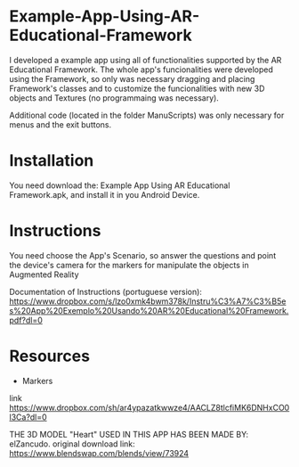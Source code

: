 # Example-App-Using-AR-Educational-Framework

I developed a example app using all of functionalities supported by the AR Educational Framework. The whole app's funcionalities were developed using the Framework, so only was necessary dragging and placing Framework's classes and to customize the funcionalities with new 3D objects and Textures (no programmaing was necessary).

Additional code (located in the folder ManuScripts) was only necessary for menus and the exit buttons.

# Installation
You need download the: Example App Using AR Educational Framework.apk, and install it in you Android Device. 

# Instructions 
You need choose the App's Scenario, so answer the questions and point the device's camera for the markers for manipulate the objects in Augmented Reality

Documentation of Instructions (portuguese version):
https://www.dropbox.com/s/lzo0xmk4bwm378k/Instru%C3%A7%C3%B5es%20App%20Exemplo%20Usando%20AR%20Educational%20Framework.pdf?dl=0

# Resources

- Markers

link
https://www.dropbox.com/sh/ar4ypazatkwwze4/AACLZ8tlcfiMK6DNHxCO0l3Ca?dl=0

THE 3D MODEL "Heart" USED IN THIS APP HAS BEEN MADE BY: elZancudo. original download link: https://www.blendswap.com/blends/view/73924